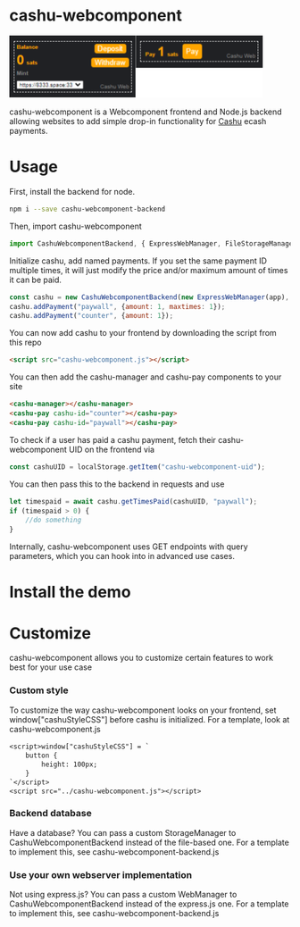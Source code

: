 # cashu-webcomponent
![cashu-webcomponent](cashu-web.png)

cashu-webcomponent is a Webcomponent frontend and Node.js backend allowing websites to add simple drop-in functionality for [Cashu](https://github.com/cashubtc) ecash payments.

# Usage
First, install the backend for node.
```bash
npm i --save cashu-webcomponent-backend
```
Then, import cashu-webcomponent
```javascript
import CashuWebcomponentBackend, { ExpressWebManager, FileStorageManager } from "cashu-webcomponent-backend";
```
Initialize cashu, add named payments. If you set the same payment ID multiple times, it will just modify the price and/or maximum amount of times it can be paid.
```javascript
const cashu = new CashuWebcomponentBackend(new ExpressWebManager(app), new FileStorageManager("/cashu/test"), ["https://8333.space:3338"], adminCashuUID);
cashu.addPayment("paywall", {amount: 1, maxtimes: 1});
cashu.addPayment("counter", {amount: 1});
```
You can now add cashu to your frontend by downloading the script from this repo
```html
<script src="cashu-webcomponent.js"></script>
```
You can then add the cashu-manager and cashu-pay components to your site
```html
<cashu-manager></cashu-manager>
<cashu-pay cashu-id="counter"></cashu-pay>
<cashu-pay cashu-id="paywall"></cashu-pay>
```
To check if a user has paid a cashu payment, fetch their cashu-webcomponent UID on the frontend via
```javascript
const cashuUID = localStorage.getItem("cashu-webcomponent-uid");
```
You can then pass this to the backend in requests and use
```javascript
let timespaid = await cashu.getTimesPaid(cashuUID, "paywall");
if (timespaid > 0) {
	//do something
}
```
Internally, cashu-webcomponent uses GET endpoints with query parameters, which you can hook into in advanced use cases.
# Install the demo

# Customize
cashu-webcomponent allows you to customize certain features to work best for your use case
### Custom style
To customize the way cashu-webcomponent looks on your frontend, set window["cashuStyleCSS"] before cashu is initialized. For a template, look at cashu-webcomponent.js
```
<script>window["cashuStyleCSS"] = `
	button {
		height: 100px;
	}
`</script>
<script src="../cashu-webcomponent.js"></script>
```
### Backend database
Have a database? You can pass a custom StorageManager to CashuWebcomponentBackend instead of the file-based one. For a template to implement this, see cashu-webcomponent-backend.js
### Use your own webserver implementation
Not using express.js? You can pass a custom WebManager to CashuWebcomponentBackend instead of the express.js one. For a template to implement this, see cashu-webcomponent-backend.js
